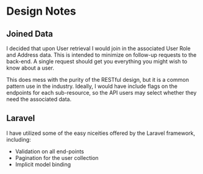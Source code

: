# Design Notes

## Joined Data

I decided that upon User retrieval I would join in the associated User Role and
Address data. This is intended to minimize on follow-up requests to the
back-end. A single request should get you everything you might wish to know about
a user.

This does mess with the purity of the RESTful design, but it is a common pattern
use in the industry. Ideally, I would have include flags on the endpoints for
each sub-resource, so the API users may select whether they need the associated
data.

## Laravel

I have utilized some of the easy niceities offered by the Laravel framework,
including:

+ Validation on all end-points
+ Pagination for the user collection
+ Implicit model binding
